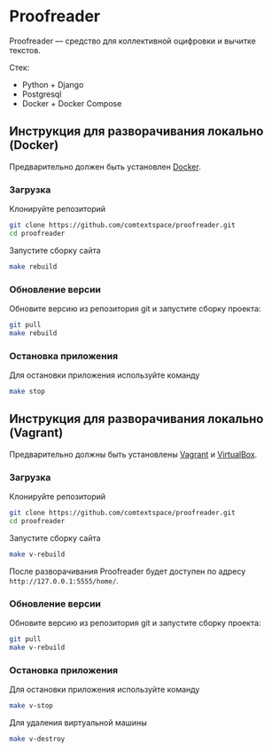 # Proofreader

Proofreader — средство для коллективной оцифровки и вычитке текстов.

Стек:

* Python + Django
* Postgresql
* Docker + Docker Compose

## Инструкция для разворачивания локально (Docker)

Предварительно должен быть установлен [Docker](https://www.docker.com).

### Загрузка

Клонируйте репозиторий

```bash
git clone https://github.com/comtextspace/proofreader.git
cd proofreader
```

Запустите сборку сайта

```bash
make rebuild
```

### Обновление версии

Обновите версию из репозитория git и запустите сборку проекта:

```bash
git pull
make rebuild
```

### Остановка приложения

Для остановки приложения используйте команду

```bash
make stop
```

## Инструкция для разворачивания локально (Vagrant)

Предварительно должны быть установлены [Vagrant](https://www.vagrantup.com) и [VirtualBox](https://www.virtualbox.org).

### Загрузка

Клонируйте репозиторий

```bash
git clone https://github.com/comtextspace/proofreader.git
cd proofreader
```

Запустите сборку сайта

```bash
make v-rebuild
```

После разворачивания Proofreader будет доступен по адресу `http://127.0.0.1:5555/home/`.

### Обновление версии

Обновите версию из репозитория git и запустите сборку проекта:

```bash
git pull
make v-rebuild
```

### Остановка приложения

Для остановки приложения используйте команду

```bash
make v-stop
```

Для удаления виртуальной машины

```bash
make v-destroy
```
